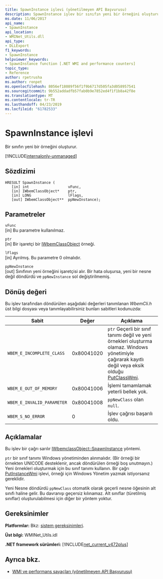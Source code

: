 ```yaml
---
title: SpawnInstance işlevi (yönetilmeyen API Başvurusu)
description: SpawnInstance işlev bir sınıfın yeni bir örneğini oluşturur.
ms.date: 11/06/2017
api_name:
- SpawnInstance
api_location:
- WMINet_Utils.dll
api_type:
- DLLExport
f1_keywords:
- SpawnInstance
helpviewer_keywords:
- SpawnInstance function [.NET WMI and performance counters]
topic_type:
- Reference
author: rpetrusha
ms.author: ronpet
ms.openlocfilehash: 8056ef18089f56f1f9b6717d505fa3d058957541
ms.sourcegitcommit: 9b552addadfb57fab0b9e7852ed4f1f1b8a42f8e
ms.translationtype: MT
ms.contentlocale: tr-TR
ms.lasthandoff: 04/23/2019
ms.locfileid: "61782533"
---
```

# <a name="spawninstance-function"></a>SpawnInstance işlevi
Bir sınıfın yeni bir örneğini oluşturur.    
  
[!INCLUDE[internalonly-unmanaged](../../../../includes/internalonly-unmanaged.md)]
  
## <a name="syntax"></a>Sözdizimi  
  
```  
HRESULT SpawnInstance (
   [in] int                  vFunc, 
   [in] IWbemClassObject*    ptr, 
   [in] LONG                 lFlags,
   [out] IWbemClassObject**  ppNewInstance); 
```  

## <a name="parameters"></a>Parametreler

`vFunc`  
[in] Bu parametre kullanılmaz.

`ptr`  
[in] Bir işaretçi bir [IWbemClassObject](/windows/desktop/api/wbemcli/nn-wbemcli-iwbemclassobject) örneği.

`lFlags`  
[in] Ayrılmış. Bu parametre 0 olmalıdır.

`ppNewInstance`  
[out] Sınıfının yeni örneğini işaretçisi alır. Bir hata oluşursa, yeni bir nesne değil döndürdü ve `ppNewInstance` sol değiştirilmemiş.

## <a name="return-value"></a>Dönüş değeri

Bu işlev tarafından döndürülen aşağıdaki değerleri tanımlanan *WbemCli.h* üst bilgi dosyası veya tanımlayabilirsiniz bunları sabitleri kodunuzda:

|Sabit  |Değer  |Açıklama  |
|---------|---------|---------|
| `WBEM_E_INCOMPLETE_CLASS` | 0x80041020 | `ptr` Geçerli bir sınıf tanımı değil ve yeni örnekleri oluşturma olamaz. Windows yönetimiyle çağırarak kayıtlı değil veya eksik olduğu [PutClassWmi](putclasswmi.md). |
| `WBEM_E_OUT_OF_MEMORY` | 0x80041006 | İşlemi tamamlamak yeterli bellek yok. |
| `WBEM_E_INVALID_PARAMETER` | 0x80041008 | `ppNewClass` olan `null`. |
| `WBEM_S_NO_ERROR` | 0 | İşlev çağrısı başarılı oldu.  |
  
## <a name="remarks"></a>Açıklamalar

Bu işlev bir çağrı sarılır [IWbemclassObject::SpawnInstance](/windows/desktop/api/wbemcli/nf-wbemcli-iwbemclassobject-spawninstance) yöntemi.

`ptr` bir sınıf tanımı Windows yönetiminden alınmalıdır. (Bir örneği bir örnekten UNICODE desteklenir, ancak döndürülen örneği boş unutmayın.) Yeni örnekleri oluşturmak için bu sınıf tanımı kullanın. Bir çağrı [PutInstanceWmi](putinstancewmi.md) işlevi, örneği için Windows Yönetim yazmak istiyorsanız gereklidir.

Yeni Nesne döndürdü `ppNewClass` otomatik olarak geçerli nesne öğesinin alt sınıfı haline gelir. Bu davranışı geçersiz kılınamaz. Alt sınıflar (türetilmiş sınıflar) oluşturulabilmesi için diğer bir yöntem yoktur.

## <a name="requirements"></a>Gereksinimler  
 **Platformlar:** Bkz: [sistem gereksinimleri](../../../../docs/framework/get-started/system-requirements.md).  
  
 **Üst bilgi:** WMINet_Utils.idl  
  
 **.NET framework sürümleri:** [!INCLUDE[net_current_v472plus](../../../../includes/net-current-v472plus.md)]  
  
## <a name="see-also"></a>Ayrıca bkz.

- [WMI ve performans sayaçları (yönetilmeyen API Başvurusu)](index.md)
